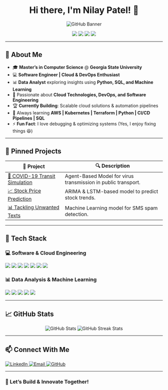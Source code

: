 <h1 align="center">Hi there, I'm Nilay Patel! 👋</h1>

<p align="center">
  <img src="https://raw.githubusercontent.com/Nilay-hub/Nilay-hub/main/banner.png" alt="GitHub Banner">
</p>

<p align="center">
  <img src="https://img.shields.io/badge/Software%20Engineer%20%7C%20Developer-%230077B5.svg?style=flat&logo=visualstudiocode&logoColor=white">
  <img src="https://img.shields.io/badge/Data%20Analyst%20%7C%20Machine%20Learning-%23ff4081.svg?style=flat&logo=python&logoColor=white">
  <img src="https://img.shields.io/badge/Cloud%20%7C%20DevOps%20Engineer-AWS%20%7C%20Terraform%20%7C%20Docker-blue?style=flat">
  <img src="https://img.shields.io/badge/Open%20Source%20Enthusiast-%23181717.svg?style=flat&logo=github&logoColor=white">
</p>

---

## 🚀 **About Me**
- 🎓 **Master’s in Computer Science** @ **Georgia State University**
- 💻 **Software Engineer | Cloud & DevOps Enthusiast**
- 📊 **Data Analyst** exploring insights using **Python, SQL, and Machine Learning**
- 🔧 Passionate about **Cloud Technologies, DevOps, and Software Engineering**
- 🏆 **Currently Building**: Scalable cloud solutions & automation pipelines
- 🎯 Always learning **AWS | Kubernetes | Terraform | Python | CI/CD Pipelines | SQL**
- ⚡ **Fun Fact**: I love debugging & optimizing systems (Yes, I enjoy fixing things 😆)

---

## 📌 **Pinned Projects**
| 🚀 Project | 🔍 Description |
|-----------|--------------|
| [🦠 COVID-19 Transit Simulation](https://github.com/Nilay-hub/Modeling-COVID-19-Outbreak-Dynamics-in-Public-Transit-Systems) | Agent-Based Model for virus transmission in public transport. |
| [📈 Stock Price Prediction](https://github.com/Nilay-hub/Stock-Price-Prediction) | ARIMA & LSTM-based model to predict stock trends. |
| [📊 Tackling Unwanted Texts](https://github.com/Nilay-hub/Tackling-Unwanted-texts) | Machine Learning model for SMS spam detection. |

---

## 🔧 **Tech Stack**
### **💻 Software & Cloud Engineering**
<p align="left">
  <img src="https://img.shields.io/badge/-Python-3776AB?logo=python&logoColor=white&style=flat" />
  <img src="https://img.shields.io/badge/-Java-007396?logo=java&logoColor=white&style=flat" />
  <img src="https://img.shields.io/badge/-AWS-232F3E?logo=amazonaws&logoColor=white&style=flat" />
  <img src="https://img.shields.io/badge/-Terraform-844FBA?logo=terraform&logoColor=white&style=flat" />
  <img src="https://img.shields.io/badge/-Docker-2496ED?logo=docker&logoColor=white&style=flat" />
  <img src="https://img.shields.io/badge/-Kubernetes-326CE5?logo=kubernetes&logoColor=white&style=flat" />
  <img src="https://img.shields.io/badge/-Linux-FCC624?logo=linux&logoColor=black&style=flat" />
</p>

### **📊 Data Analysis & Machine Learning**
<p align="left">
  <img src="https://img.shields.io/badge/-SQL-4479A1?logo=postgresql&logoColor=white&style=flat" />
  <img src="https://img.shields.io/badge/-Pandas-150458?logo=pandas&logoColor=white&style=flat" />
  <img src="https://img.shields.io/badge/-Matplotlib-008080?logo=python&logoColor=white&style=flat" />
  <img src="https://img.shields.io/badge/-Seaborn-40E0D0?logo=python&logoColor=white&style=flat" />
  <img src="https://img.shields.io/badge/-Machine%20Learning-FF6F00?logo=scikitlearn&logoColor=white&style=flat" />
</p>

---

## 📈 **GitHub Stats**
<p align="center">
  <img src="https://github-readme-stats.vercel.app/api?username=Nilay-hub&show_icons=true&theme=dark" alt="GitHub Stats" />
  <img src="https://github-readme-streak-stats.herokuapp.com/?user=Nilay-hub&theme=dark" alt="GitHub Streak Stats" />
</p>

---

## 📫 **Connect With Me**
<p align="left">
  <a href="https://linkedin.com/in/nilay-patel-958b401a1">
    <img src="https://img.shields.io/badge/LinkedIn-%230077B5.svg?logo=linkedin&logoColor=white" alt="LinkedIn" />
  </a>
  <a href="mailto:nilay.patel@example.com">
    <img src="https://img.shields.io/badge/Email-D14836?logo=gmail&logoColor=white" alt="Email" />
  </a>
  <a href="https://github.com/Nilay-hub">
    <img src="https://img.shields.io/badge/GitHub-181717?logo=github&logoColor=white" alt="GitHub" />
  </a>
</p>

---

### 🎯 **Let’s Build & Innovate Together!**
